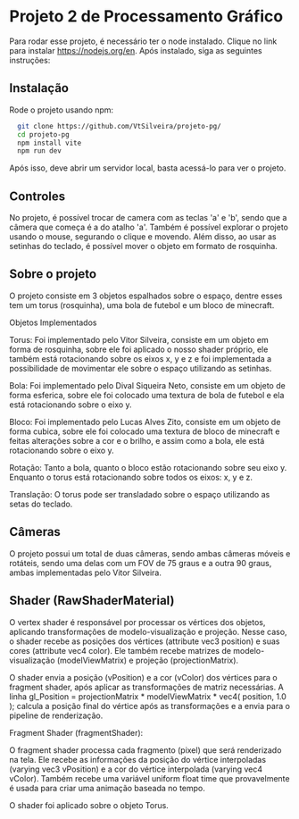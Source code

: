 # Projeto 2 de Processamento Gráfico

Para rodar esse projeto, é necessário ter o node instalado. 
Clique no link para instalar https://nodejs.org/en.
Após instalado, siga as seguintes instruções:

## Instalação

Rode o projeto usando npm:
```bash
  git clone https://github.com/VtSilveira/projeto-pg/
  cd projeto-pg
  npm install vite
  npm run dev 
```
Após isso, deve abrir um servidor local, basta acessá-lo para ver o projeto.

## Controles

No projeto, é possível trocar de camera com as teclas 'a' e 'b', sendo que a câmera que começa é a do atalho 'a'.
Também é possível explorar o projeto usando o mouse, segurando o clique e movendo.
Além disso, ao usar as setinhas do teclado, é possível mover o objeto em formato de rosquinha.

## Sobre o projeto

O projeto consiste em 3 objetos espalhados sobre o espaço, dentre esses tem um torus (rosquinha), uma bola de futebol e um bloco de minecraft. 

Objetos Implementados

Torus: Foi implementado pelo Vitor Silveira, consiste em um objeto em forma de rosquinha, sobre ele foi aplicado o nosso shader próprio, ele também está rotacionando sobre os eixos x, y e z e foi implementada a possibilidade de movimentar ele sobre o espaço utilizando as setinhas.

Bola: Foi implementado pelo Dival Siqueira Neto, consiste em um objeto de forma esferica, sobre ele foi colocado uma textura de bola de futebol e ela está rotacionando sobre o eixo y.

Bloco: Foi implementado pelo Lucas Alves Zito, consiste em um objeto de forma cubica, sobre ele foi colocado uma textura de bloco de minecraft e feitas alterações sobre a cor e o brilho, e assim como a bola, ele está rotacionando sobre o eixo y.

Rotação: Tanto a bola, quanto o bloco estão rotacionando sobre seu eixo y. Enquanto o torus está rotacionando sobre todos os eixos: x, y e z.

Translação: O torus pode ser transladado sobre o espaço utilizando as setas do teclado.

## Câmeras

O projeto possui um total de duas câmeras, sendo ambas câmeras móveis e rotáteis, sendo uma delas com um FOV de 75 graus e a outra 90 graus, ambas implementadas pelo Vitor Silveira.

## Shader (RawShaderMaterial)

O vertex shader é responsável por processar os vértices dos objetos, aplicando transformações de modelo-visualização e projeção. Nesse caso, o shader recebe as posições dos vértices (attribute vec3 position) e suas cores (attribute vec4 color). Ele também recebe matrizes de modelo-visualização (modelViewMatrix) e projeção (projectionMatrix).

O shader envia a posição (vPosition) e a cor (vColor) dos vértices para o fragment shader, após aplicar as transformações de matriz necessárias. A linha gl_Position = projectionMatrix * modelViewMatrix * vec4( position, 1.0 ); calcula a posição final do vértice após as transformações e a envia para o pipeline de renderização.

Fragment Shader (fragmentShader):

O fragment shader processa cada fragmento (pixel) que será renderizado na tela. Ele recebe as informações da posição do vértice interpoladas (varying vec3 vPosition) e a cor do vértice interpolada (varying vec4 vColor). Também recebe uma variável uniform float time que provavelmente é usada para criar uma animação baseada no tempo.

O shader foi aplicado sobre o objeto Torus.
